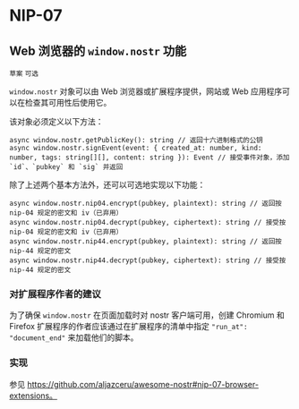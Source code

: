 NIP-07
======

Web 浏览器的 `window.nostr` 功能
------------------------------------------

`草案` `可选`

`window.nostr` 对象可以由 Web 浏览器或扩展程序提供，网站或 Web 应用程序可以在检查其可用性后使用它。

该对象必须定义以下方法：

```
async window.nostr.getPublicKey(): string // 返回十六进制格式的公钥
async window.nostr.signEvent(event: { created_at: number, kind: number, tags: string[][], content: string }): Event // 接受事件对象，添加 `id`、`pubkey` 和 `sig` 并返回
```

除了上述两个基本方法外，还可以可选地实现以下功能：
```
async window.nostr.nip04.encrypt(pubkey, plaintext): string // 返回按 nip-04 规定的密文和 iv（已弃用）
async window.nostr.nip04.decrypt(pubkey, ciphertext): string // 接受按 nip-04 规定的密文和 iv（已弃用）
async window.nostr.nip44.encrypt(pubkey, plaintext): string // 返回按 nip-44 规定的密文
async window.nostr.nip44.decrypt(pubkey, ciphertext): string // 接受按 nip-44 规定的密文
```

### 对扩展程序作者的建议
为了确保 `window.nostr` 在页面加载时对 nostr 客户端可用，创建 Chromium 和 Firefox 扩展程序的作者应该通过在扩展程序的清单中指定 `"run_at": "document_end"` 来加载他们的脚本。


### 实现

参见 https://github.com/aljazceru/awesome-nostr#nip-07-browser-extensions。
